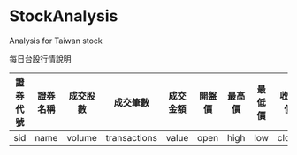 # StockAnalysis
Analysis for Taiwan stock

每日台股行情說明

|證券代號|證券名稱|成交股數|成交筆數|成交金額|開盤價|最高價|最低價|收盤價|漲跌(+/-)|漲跌價差|最後揭示買價|最後揭示買量|最後揭示賣價|最後揭示賣量|本益比|
|---|---|---|---|---|---|---|---|---|---|---|---|---|---|---|---|
|sid|name|volume|transactions|value|open|high|low|close|plusmn|change|lBuy|lBuyAmount|lSale|lSaleAmount|pe_ratio|

